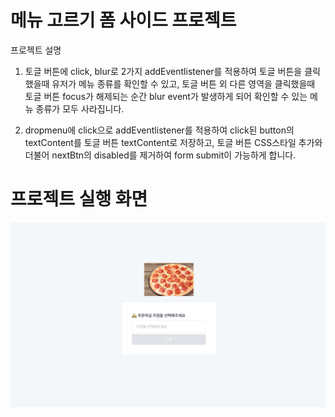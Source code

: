 # 메뉴 고르기 폼 사이드 프로젝트

프로젝트 설명

1. 토글 버튼에 click, blur로 2가지 addEventlistener를 적용하여 토글 버튼을 클릭했을때 유저가 메뉴 종류를 확인할 수 있고, 토글 버튼 외 다른 영역을 클릭했을때 토글 버튼 focus가 해제되는 순간 blur event가 발생하게 되어 확인할 수 있는 메뉴 종류가 모두 사라집니다.

2. dropmenu에 click으로 addEventlistener를 적용하여 click된 button의 textContent를 토글 버튼 textContent로 저장하고, 토글 버튼 CSS스타일 추가와 더불어 nextBtn의 disabled를 제거하여 form submit이 가능하게 합니다.

# 프로젝트 실행 화면

<img src="./pizzamenu.png">

